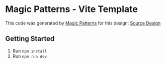 # Magic Patterns - Vite Template

This code was generated by [Magic Patterns](https://magicpatterns.com) for this design: [Source Design](https://www.magicpatterns.com/c/tbxbbbwrtvk7utvlspqpk7)

## Getting Started

1. Run `npm install`
2. Run `npm run dev`
